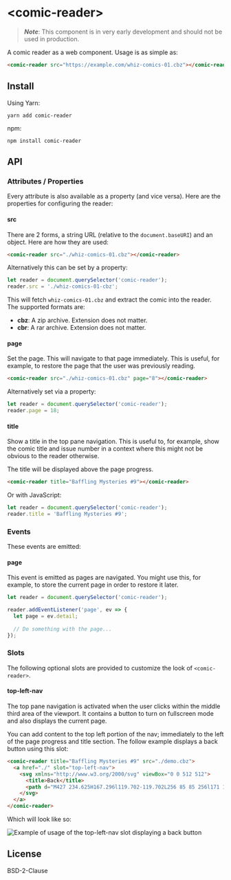 # &lt;comic-reader&gt;

> ___Note___: This component is in very early development and should not be used in production.

A comic reader as a web component. Usage is as simple as:

```html
<comic-reader src="https://example.com/whiz-comics-01.cbz"></comic-reader>
```

## Install

Using Yarn:

```shell
yarn add comic-reader
```

npm:

```shell
npm install comic-reader
```

## API

### Attributes / Properties

Every attribute is also available as a property (and vice versa). Here are the properties for configuring the reader:

#### src

There are 2 forms, a string URL (relative to the `document.baseURI`) and an object. Here are how they are used:

```html
<comic-reader src="./whiz-comics-01.cbz"></comic-reader>
```

Alternatively this can be set by a property:

```js
let reader = document.querySelector('comic-reader');
reader.src = './whiz-comics-01-cbz';
```

This will fetch `whiz-comics-01.cbz` and extract the comic into the reader. The supported formats are:

* __cbz__: A zip archive. Extension does not matter.
* __cbr__: A rar archive. Extension does not matter.

#### page

Set the page. This will navigate to that page immediately. This is useful, for example, to restore the page that the user was previously reading.

```html
<comic-reader src="./whiz-comics-01.cbz" page="8"></comic-reader>
```

Alternatively set via a property:

```js
let reader = document.querySelector('comic-reader');
reader.page = 18;
```

#### title

Show a title in the top pane navigation. This is useful to, for example, show the comic title and issue number in a context where this might not be obvious to the reader otherwise.

The title will be displayed above the page progress.

```html
<comic-reader title="Baffling Mysteries #9"></comic-reader>
```

Or with JavaScript:

```js
let reader = document.querySelector('comic-reader');
reader.title = 'Baffling Mysteries #9';
```

### Events

These events are emitted:

#### page

This event is emitted as pages are navigated. You might use this, for example, to store the current page in order to restore it later.

```js
let reader = document.querySelector('comic-reader');

reader.addEventListener('page', ev => {
  let page = ev.detail;
  
  // Do something with the page...
});
```

### Slots

The following optional slots are provided to customize the look of `<comic-reader>`.

#### top-left-nav

The top pane navigation is activated when the user clicks within the middle third area of the viewport. It contains a button to turn on fullscreen mode and also displays the current page.

You can add content to the top left portion of the nav; immediately to the left of the page progress and title section. The follow example displays a back button using this slot:

```html
<comic-reader title="Baffling Mysteries #9" src="./demo.cbz">
  <a href="./" slot="top-left-nav">
    <svg xmlns="http://www.w3.org/2000/svg" viewBox="0 0 512 512">
      <title>Back</title>
      <path d="M427 234.625H167.296l119.702-119.702L256 85 85 256l171 171 29.922-29.924-118.626-119.701H427v-42.75z"/>
    </svg>
  </a>
</comic-reader>
```

Which will look like so:

![Example of usage of the top-left-nav slot displaying a back button](https://user-images.githubusercontent.com/361671/53805364-ecbb3400-3f17-11e9-8ec8-0a34deaa12b6.png)

## License 

BSD-2-Clause